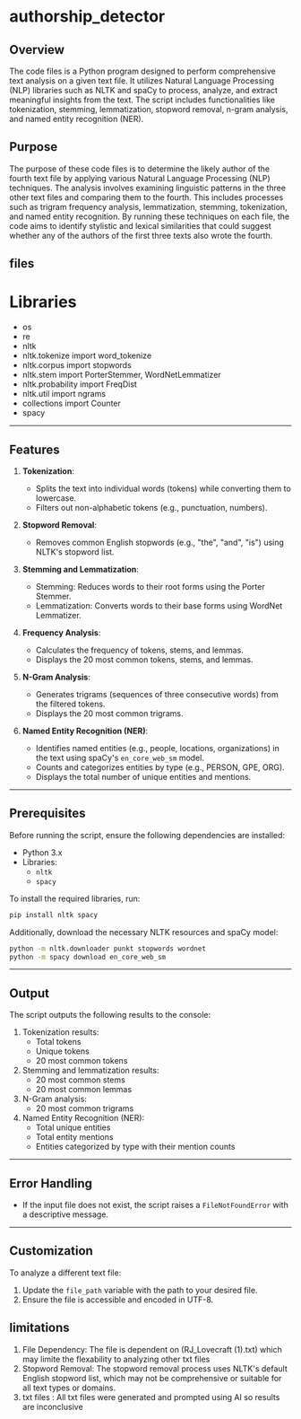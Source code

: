 # authorship_detector


## Overview
The code files  is a Python program designed to perform comprehensive text analysis on a given text file. It utilizes Natural Language Processing (NLP) libraries such as NLTK and spaCy to process, analyze, and extract meaningful insights from the text. The script includes functionalities like tokenization, stemming, lemmatization, stopword removal, n-gram analysis, and named entity recognition (NER). 

## Purpose 
The purpose of these code files is to determine the likely author of the fourth text file by applying various Natural Language Processing (NLP) techniques. The analysis involves examining linguistic patterns in the three other text files and comparing them to the fourth. This includes processes such as trigram frequency analysis, lemmatization, stemming, tokenization, and named entity recognition. By running these techniques on each file, the code aims to identify stylistic and lexical similarities that could suggest whether any of the authors of the first three texts also wrote the fourth.

## files 








# Libraries
-  os
- re
- nltk
- nltk.tokenize import word_tokenize
- nltk.corpus import stopwords
- nltk.stem import PorterStemmer, WordNetLemmatizer
- nltk.probability import FreqDist
- nltk.util import ngrams  
- collections import Counter
- spacy

---

## Features
1. **Tokenization**:
   - Splits the text into individual words (tokens) while converting them to lowercase.
   - Filters out non-alphabetic tokens (e.g., punctuation, numbers).

2. **Stopword Removal**:
   - Removes common English stopwords (e.g., "the", "and", "is") using NLTK's stopword list.

3. **Stemming and Lemmatization**:
   - Stemming: Reduces words to their root forms using the Porter Stemmer.
   - Lemmatization: Converts words to their base forms using WordNet Lemmatizer.

4. **Frequency Analysis**:
   - Calculates the frequency of tokens, stems, and lemmas.
   - Displays the 20 most common tokens, stems, and lemmas.

5. **N-Gram Analysis**:
   - Generates trigrams (sequences of three consecutive words) from the filtered tokens.
   - Displays the 20 most common trigrams.

6. **Named Entity Recognition (NER)**:
   - Identifies named entities (e.g., people, locations, organizations) in the text using spaCy's `en_core_web_sm` model.
   - Counts and categorizes entities by type (e.g., PERSON, GPE, ORG).
   - Displays the total number of unique entities and mentions.

---

## Prerequisites
Before running the script, ensure the following dependencies are installed:
- Python 3.x
- Libraries:
  - `nltk`
  - `spacy`

To install the required libraries, run:
```bash
pip install nltk spacy
```

Additionally, download the necessary NLTK resources and spaCy model:
```bash
python -m nltk.downloader punkt stopwords wordnet
python -m spacy download en_core_web_sm
```

---


## Output
The script outputs the following results to the console:
1. Tokenization results:
   - Total tokens
   - Unique tokens
   - 20 most common tokens
2. Stemming and lemmatization results:
   - 20 most common stems
   - 20 most common lemmas
3. N-Gram analysis:
   - 20 most common trigrams
4. Named Entity Recognition (NER):
   - Total unique entities
   - Total entity mentions
   - Entities categorized by type with their mention counts

---

## Error Handling
- If the input file does not exist, the script raises a `FileNotFoundError` with a descriptive message.

---

## Customization
To analyze a different text file:
1. Update the `file_path` variable with the path to your desired file.
2. Ensure the file is accessible and encoded in UTF-8.


## limitations 
1. File Dependency: The file is dependent on (RJ_Lovecraft (1).txt) which may limite the flexability to analyzing other txt files 
2. Stopword Removal: The stopword removal process uses NLTK's default English stopword list, which may not be comprehensive or suitable for all text types or domains.
3. txt files : All txt files were generated and prompted using AI so results are inconclusive
